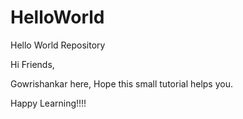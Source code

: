 # HelloWorld
Hello World Repository

Hi Friends,

Gowrishankar here, Hope this small tutorial helps you. 

Happy Learning!!!!
